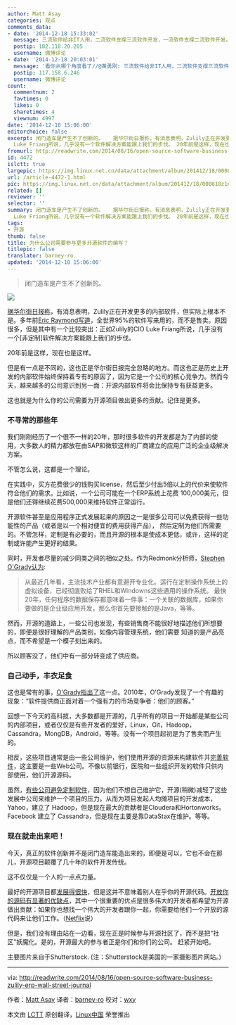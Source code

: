 ```yaml
---
author: Matt Asay
categories: 观点
comments_data:
- date: '2014-12-18 15:33:02'
  message: 三流软件给非IT人用，二流软件支撑三流软件开发，一流软件支撑二流软件开发。。。IT人也是照这个序列部署。顶级掠食者是非IT人接触不到的，他们分配调度所有智力活动，包括cpu上和人脑中的智力活动。
  postip: 182.118.20.205
  username: 微博评论
- date: '2014-12-18 20:03:01'
  message: '看你从哪个角度看了//@黄勇刚: 三流软件给非IT人用，二流软件支撑三流软件开发，一流软件支撑二流软件开发。。。IT人也是照这个序列部署。顶级掠食者是非IT人接触不到的，他们分配调度所有智力活动，包括cpu上和人脑中的智力活动。'
  postip: 117.158.6.246
  username: 微博评论
count:
  commentnum: 2
  favtimes: 0
  likes: 0
  sharetimes: 4
  viewnum: 4997
date: '2014-12-18 15:06:00'
editorchoice: false
excerpt: 闭门造车是产生不了创新的。   据华尔街日报称，有消息表明，Zulily正在开发更多的内部软件，但实际上根本不是。多年前Eric Raymond写道，全世界95%的软件写来用的，而不是售卖。原因很多，但是其中有一个比较突出：正如Zulily的CIO
  Luke Friang所说，几乎没有一个软件解决方案能跟上我们的步伐。 20年前是这样，现在也是这样。 但是有一点是不同的，这也正是华尔街日报完全忽略的地方。而这也正是历史上开发的内部软件始终保持着专有的原因了，因为它是一个公司的核心竞争力。然而今天，越来越多的公司意识到另一面：开源内部软件将会比
fromurl: http://readwrite.com/2014/08/16/open-source-software-business-zulily-erp-wall-street-journal
id: 4472
islctt: true
largepic: https://img.linux.net.cn/data/attachment/album/201412/18/000818z1nxy177ncnky8t1.jpg
url: /article-4472-1.html
pic: https://img.linux.net.cn/data/attachment/album/201412/18/000818z1nxy177ncnky8t1.jpg.thumb.jpg
related: []
reviewer: ''
selector: ''
summary: 闭门造车是产生不了创新的。   据华尔街日报称，有消息表明，Zulily正在开发更多的内部软件，但实际上根本不是。多年前Eric Raymond写道，全世界95%的软件写来用的，而不是售卖。原因很多，但是其中有一个比较突出：正如Zulily的CIO
  Luke Friang所说，几乎没有一个软件解决方案能跟上我们的步伐。 20年前是这样，现在也是这样。 但是有一点是不同的，这也正是华尔街日报完全忽略的地方。而这也正是历史上开发的内部软件始终保持着专有的原因了，因为它是一个公司的核心竞争力。然而今天，越来越多的公司意识到另一面：开源内部软件将会比
tags:
- 开源
thumb: false
title: 为什么公司需要参与更多开源软件的编写？
titlepic: false
translator: barney-ro
updated: '2014-12-18 15:06:00'
---
```



> 
> 闭门造车是产生不了创新的。
> 
> 
> 


![](/data/attachment/album/201412/18/000818z1nxy177ncnky8t1.jpg)


[据华尔街日报称](http://blogs.wsj.com/cio/2014/08/08/zulily-calls-in-house-software-a-differentiator-for-competitive-advantage/)，有消息表明，Zulily正在开发更多的内部软件，但实际上根本不是。多年前[Eric Raymond写道](http://oreilly.com/catalog/cathbazpaper/chapter/ch05.html)，全世界95%的软件写来用的，而不是售卖。原因很多，但是其中有一个比较突出：正如Zulily的CIO Luke Friang所说，几乎没有一个[非定制]软件解决方案能跟上我们的步伐。


20年前是这样，现在也是这样。


但是有一点是不同的，这也正是华尔街日报完全忽略的地方。而这也正是历史上开发的内部软件始终保持着专有的原因了，因为它是一个公司的核心竞争力。然而今天，越来越多的公司意识到另一面：开源内部软件将会比保持专有获益更多。


这也就是为什么你的公司需要为开源项目做出更多的贡献。记住是更多。


### 不寻常的那些年


我们刚刚经历了一个很不一样的20年，那时很多软件的开发都是为了内部的使用，大多数人的精力都放在由SAP和微软这样的厂商建立的应用广泛的企业级解决方案。


不管怎么说，这都是一个理论。


在实践中，买方花费很少的钱购买license，然后至少付出5倍以上的代价来使软件符合他们的需求。比如说，一个公司可能在一个ERP系统上花费 100,000美元，但是他们还得继续花费500,000来维持软件正常运行。


开源软件甚至是应用程序正式发展起来的原因之一是很多公司可以免费获得一些功能性的产品（或者是以一个相对便宜的费用获得产品）， 然后定制为他们所需要的。不管怎样，定制是有必要的，而且开源的根本是使成本更低，或许，这样的定制或许能产生更好的结果。


同时，开发者尽量的减少同类之间的相似之处。作为Redmonk分析师，[Stephen O'Grady认为](http://redmonk.com/sogrady/2010/01/12/roll-your-own/#ixzz3ATBuZsef):



> 
> 从最近几年看，主流技术产业都有意避开专业化。运行在定制操作系统上的虚拟设备，已经彻底败给了RHEL和Windowns这些通用的操作系统。 最快20年，任何程序的数据保存都意味着一件事：一个关联的数据库，如果你要做的是企业级应用开发，那么你首先要接触的是Java，等等。
> 
> 
> 


然而，开源的道路上，一些公司也发现，有些销售商不能很好地描述他们所想要的，即便是很好理解的产品类别，如像内容管理系统，他们需要 知道的是产品亮点，而不希望是一个模子刻出来的。


所以顾客没了，他们中有一部分转变成了供应商。


### 自己动手，丰衣足食


这也是常有的事，[O'Grady指出了](http://redmonk.com/sogrady/2010/01/12/roll-your-own/)这一点。2010年，O'Grady发现了一个有趣的现象：“软件提供商正面对着一个强有力的市场竞争者：他们的顾客。”


回想一下今天的高科技，大多数都是开源的，几乎所有的项目一开始都是某些公司的内部项目，或者仅仅是有些开发者的爱好，Linux，Git，Hadoop，Cassandra，MongDB，Android，等等。没有一个项目起初是为了售卖而产生的。


相反，这些项目通常是由一些公司维护，他们使用开源的资源来构建软件并[完善软件](http://en.wikipedia.org/wiki/The_Cathedral_and_the_Bazaar)，这主要是一些Web公司。不像以前银行，医院和一些组织开发的软件只供内部使用，他们开源源码。


虽然，[有些公司避免定制软件](http://www.abajournal.com/magazine/article/roll_your_own_software_hidden_dangers_on_the_road_less_traveled/)，因为他们不想自己维护它，开源(稍微)减轻了这些发展中公司来维护一个项目的压力。从而为项目发起人均摊项目的开发成本，Yahoo，建立了 Hadoop，但是现在最大的贡献者是Cloudera和Hortonworks。Facebook 建立了 Cassandra，但是现在主要是靠DataStax在维护。等等。


### 现在就走出来吧！


今天，真正的软件创新并不是闭门造车能造出来的，即便是可以，它也不会在那儿，开源项目颠覆了几十年的软件开发传统。


这不仅仅是一个人的一点点力量。


最好的开源项目都[发展得很快](http://readwrite.com/2013/12/12/open-source-innovation)，但是这并不意味着别人在乎你的开源代码。[开放你的源码有显著的优缺点](http://readwrite.com/2014/07/07/open-source-software-pros-cons)，其中一个很重要的优点是很多伟大的开发者都希望为开源做出贡献：如果你也想找一个伟大的开发者跟你一起，你需要给他们一个开放的源代码来让他们工作。（[Netflix](http://techblog.netflix.com/2012/07/open-source-at-netflix-by-ruslan.html)说）


但是，我们没有理由站在一边看，现在正是时候参与开源社区了，而不是把“社区”妖魔化。是的，开源最大的参与者正是你们和你们的公司。 赶紧开始吧。


主要图片来自于Shutterstock. (注：Shutterstock是美国的一家摄影图片网站。)




---


via: <http://readwrite.com/2014/08/16/open-source-software-business-zulily-erp-wall-street-journal>


作者：[Matt Asay](http://readwrite.com/author/matt-asay) 译者：[barney-ro](https://github.com/barney-ro) 校对：[wxy](https://github.com/wxy)


本文由 [LCTT](https://github.com/LCTT/TranslateProject) 原创翻译，[Linux中国](http://linux.cn/) 荣誉推出